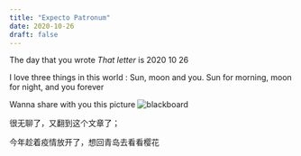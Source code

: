 ```yaml
---
title: "Expecto Patronum"
date: 2020-10-26
draft: false
---
```


The day that you wrote *That letter* is 2020 10 26

I love three things in this world : Sun, moon and you.  Sun for morning, moon for night,  and you forever

Wanna share with you this picture ![blackboard](https://blog.mineor.xyz/images/20221113/blackboard.jpg)

很无聊了，又翻到这个文章了；

今年趁着疫情放开了，想回青岛去看看樱花